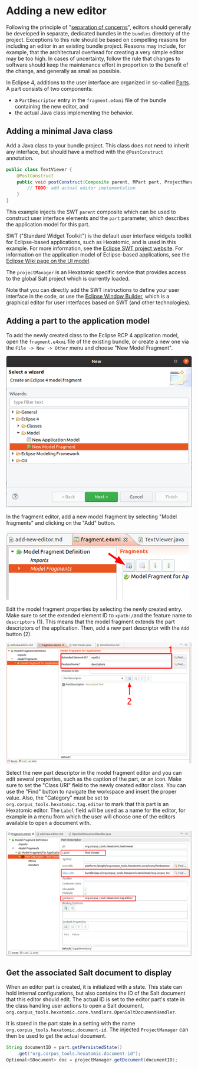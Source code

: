 # Adding a new editor

Following the principle of "[separation of concerns](https://en.wikipedia.org/wiki/Separation_of_concerns)", editors should generally be developed in separate, dedicated bundles in the `bundles` directory of the project.
Exceptions to this rule should be based on compelling reasons for including an editor in an existing bundle project.
Reasons may include, for example, that the architectural overhead for creating a very simple editor may be too high.
In cases of uncertainty, follow the rule that changes to software should keep the maintenance effort in proportion to the benefit of the change, and generally as small as possible.

In Eclipse 4, additions to the user interface are organized in so-called [Parts](http://web.archive.org/web/20190807184652/https://www.vogella.com/tutorials/EclipseRCP/article.html#parts).
A part consists of two components:

- a `PartDescriptor` entry in the `fragment.e4xmi` file of the bundle containing the new editor, and 
- the actual Java class implementing the behavior.

## Adding a minimal Java class

Add a Java class to your bundle project.
This class does not need to inherit any interface, but should have a method with the `@PostConstruct` annotation.
```java
public class TextViewer {
	@PostConstruct
	public void postConstruct(Composite parent, MPart part, ProjectManager projectManager) { 
		// TODO: add actual editor implementation
	}
}
```
This example injects the SWT `parent` composite which can be used to construct user interface elements and the `part` parameter, which describes the application model for this part.

SWT ("Standard Widget Toolkit") is the default user interface widgets toolkit for Eclipse-based applications, such as Hexatomic, and is used in this example.
For more information, see the [Eclipse SWT project website](http://web.archive.org/web/20191025084609/https://www.eclipse.org/swt/).
For information on the application model of Eclipse-based applications, see the [Eclipse Wiki page on the UI model](https://web.archive.org/web/20180128210911/https://wiki.eclipse.org/Eclipse4/RCP/Modeled_UI).

The `projectManager` is an Hexatomic specific service that provides access to the global Salt project which is currently loaded.

Note that you can directly add the SWT instructions to define your user interface in the code, or use the [Eclipse Window Builder](https://www.eclipse.org/windowbuilder/), which is a graphical editor for user interfaces based on SWT (and other technologies).

## Adding a part to the application model

To add the newly created class to the Eclipse RCP 4 application model, open the `fragment.e4xmi` file of the existing bundle, or create a new one via the `File -> New -> Other` menu and choose "New Model Fragment".

![Adding a new fragment model file](./new-model-fragment-file.png)

In the fragment editor, add a new model fragment by selecting "Model fragments" and clicking on the "Add" button.

![Adding a new model fragment in the editor](./new-model-fragment.png)

Edit the model fragment properties by selecting the newly created entry.
Make sure to set the extended element ID to `xpath:/`and the feature name to `descriptors` (1).
This means that the model fragment extends the part descriptors of the application.
Then, add a new part descriptor with the `Add` button (2). 

![Edit model fragment properties](./add-model-fragment-descriptor.png)

Select the new part descriptor in the model fragment editor and you can edit several properties, such as the caption of the part, or an icon.
Make sure to set the "Class URI" field to the newly created editor class.
You can use the "Find" button to navigate the workspace and insert the proper value.
Also, the "Category" must be set to `org.corpus_tools.hexatomic.tag.editor` to mark that this part is an Hexatomic editor. 
The `Label` field will be used as a name for the editor, for example in a menu from which the user will choose one of the editors available to open a document with.

![Part descriptor general properties](./part-descriptor-class.png)


## Get the associated Salt document to display

When an editor part is created, it is initialized with a state. 
This state can hold internal configurations, but also contains the ID of the Salt document that this editor should edit.
The actual ID is set to the editor part's state in the class handling user actions to open a Salt document, `org.corpus_tools.hexatomic.core.handlers.OpenSaltDocumentHandler`.
<!-- TODO Add link to API docs for this class on GitHub Pages once they exist. -->
It is stored in the part state in a setting with the name `org.corpus_tools.hexatomic.document-id`.
The injected `ProjectManager` can then be used to get the actual document.

```java
String documentID = part.getPersistedState()
	.get("org.corpus_tools.hexatomic.document-id");
Optional<SDocument> doc = projectManager.getDocument(documentID);
```
